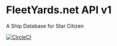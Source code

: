 # FleetYards.net API v1

A Ship Database for Star Citizen

[![CircleCI](https://circleci.com/gh/fleetyards/api/tree/master.svg?style=svg)](https://circleci.com/gh/fleetyards/api/tree/master)
